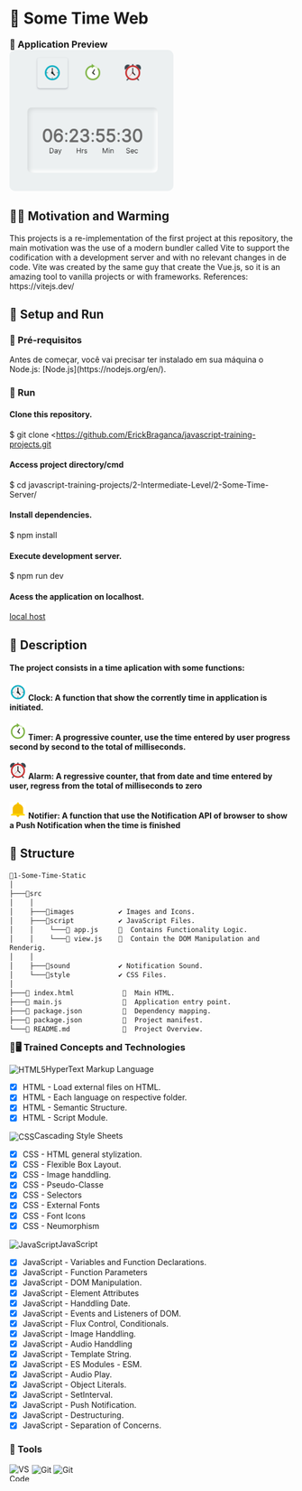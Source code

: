 <h1 align = "justify">🚦 Some Time Web</h1>

<div style="margin: 10px 0 2px 0" class="preview-container">
  <h3 style="margin: 0px">🥈 Application Preview</h3>
  <img style="height:250px; border-radius: 10px;" src="https://github.com/ErickBraganca/javascript-training-projects/blob/0768b38de6ac90cb78ed5236375f0361322b9d5b/2-Intermediate-Level/1-Some-Time-Static/src/images/img_preview.png"></img>
</div>

## 📜📢 Motivation and Warming
<span style="margin-botton: 5px">
  This projects is a re-implementation of the first project at this repository, the main motivation was the use of a modern bundler called Vite to support the codification with a development server and with no relevant changes in de code.
  Vite was created by the same guy that create the Vue.js, so it is an amazing tool to vanilla projects or with frameworks.
  References: https://vitejs.dev/
</span>

##  🚦 Setup and Run
### 🚧 Pré-requisitos
<span style="margin-botton: 5px">
Antes de começar, você vai precisar ter instalado em sua máquina o Node.js:
[Node.js](https://nodejs.org/en/). 
</span>

### 🚀 Run
#### Clone this repository.
$ git clone <https://github.com/ErickBraganca/javascript-training-projects.git

#### Access project directory/cmd
$ cd javascript-training-projects/2-Intermediate-Level/2-Some-Time-Server/

#### Install dependencies.
$ npm install

#### Execute development server.
$ npm run dev

#### Acess the application on localhost.
[local host](http://localhost:3000/)

## 🎯 Description
#### The project consists in a time aplication with some functions:

#### <img style="height: 30px" src="https://github.com/ErickBraganca/javascript-training-projects/blob/dc4f5ba9e220452f3b55cd164edcc4d9173bf858/2-Intermediate-Level/1-Some-Time-Static/src/images/clock.png"></img> Clock: A function that show the corrently time in application is initiated.
#### <img style="height: 30px" src="https://github.com/ErickBraganca/javascript-training-projects/blob/dc4f5ba9e220452f3b55cd164edcc4d9173bf858/2-Intermediate-Level/1-Some-Time-Static/src/images/timer.png">  Timer: A progressive counter, use the time entered by user progress second by second to the total of milliseconds.
#### <img style="height: 30px" src="https://github.com/ErickBraganca/javascript-training-projects/blob/dc4f5ba9e220452f3b55cd164edcc4d9173bf858/2-Intermediate-Level/1-Some-Time-Static/src/images/alarm.png">  Alarm: A regressive counter, that from date and time entered by user, regress from the total of milliseconds to zero</p>
#### <img style="height: 30px" src="https://github.com/ErickBraganca/javascript-training-projects/blob/dc4f5ba9e220452f3b55cd164edcc4d9173bf858/2-Intermediate-Level/1-Some-Time-Static/src/images/alert.png">  Notifier: A function that use the Notification API of browser to show a Push Notification when the time is finished

## 🔩 Structure

  ```
📂1-Some-Time-Static
│
├───📁src 
│    │              
│    ├───📁images           ✔️ Images and Icons.                                  
│    ├───📁script           ✔️ JavaScript Files. 
│    │    └───📄 app.js     🔸  Contains Functionality Logic.  
│    │    └───📄 view.js    🔸  Contain the DOM Manipulation and Renderig.    
│    │          
│    ├───📁sound            ✔️ Notification Sound. 
│    └───📁style            ✔️ CSS Files.
│
├───📄 index.html            🔸  Main HTML.
├───📄 main.js               🔸  Application entry point.
├───📄 package.json          🔸  Dependency mapping.
├───📄 package.json          🔸  Project manifest.
└───📄 README.md             🔸  Project Overview.
```
<div class="tech-container">
<h3 style="margin: 10px 0 10px 0;">📗🖥 Trained Concepts and Technologies</h3>

<img align="center" alt="HTML5" height="30" width="40" src="https://cdn.jsdelivr.net/gh/devicons/devicon/icons/html5/html5-original.svg"/>HyperText Markup Language
   - [x] HTML - Load external files on HTML.
   - [x] HTML - Each language on respective folder.
   - [x] HTML - Semantic Structure.
   - [x] HTML - Script Module.

<img align="center" alt="CSS" height="30" width="40" src="https://cdn.jsdelivr.net/gh/devicons/devicon/icons/css3/css3-original.svg" />Cascading Style Sheets
   - [x] CSS - HTML general stylization.
   - [x] CSS - Flexible Box Layout.
   - [x] CSS - Image handdling.
   - [x] CSS - Pseudo-Classe
   - [x] CSS - Selectors 
   - [x] CSS - External Fonts
   - [x] CSS - Font Icons 
   - [x] CSS - Neumorphism

  <img align="center" alt="JavaScript" height="30" width="40" src="https://cdn.jsdelivr.net/gh/devicons/devicon/icons/javascript/javascript-original.svg" />JavaScript
   - [x] JavaScript - Variables and Function Declarations. 
   - [x] JavaScript - Function Parameters
   - [x] JavaScript - DOM Manipulation.
   - [x] JavaScript - Element Attributes  
   - [x] JavaScript - Handdling Date.
   - [x] JavaScript - Events and Listeners of DOM.
   - [x] JavaScript - Flux Control, Conditionals.
   - [x] JavaScript - Image Handdling. 
   - [x] JavaScript - Audio Handdling
   - [x] JavaScript - Template String.
   - [x] JavaScript - ES Modules - ESM.
   - [x] JavaScript - Audio Play.
   - [x] JavaScript - Object Literals.
   - [x] JavaScript - SetInterval.
   - [x] JavaScript - Push Notification.
   - [x] JavaScript - Destructuring.
   - [x] JavaScript - Separation of Concerns.
</div>

<div style="margin: 10px 0 10px 0;">
  <h3>🔨 Tools</h3>
  <img align="left" alt="VSCode" height="30" width="40" src="https://cdn.jsdelivr.net/gh/devicons/devicon/icons/vscode/vscode-original.svg" />
  <img align="center" alt="Git" height="30" width="40" src="https://cdn.jsdelivr.net/gh/devicons/devicon/icons/git/git-original.svg" />
    <img align="center" alt="Git" height="30" width="40" src="https://cdn.jsdelivr.net/gh/devicons/devicon/icons/github/github-original.svg" />
</div><br>



 
